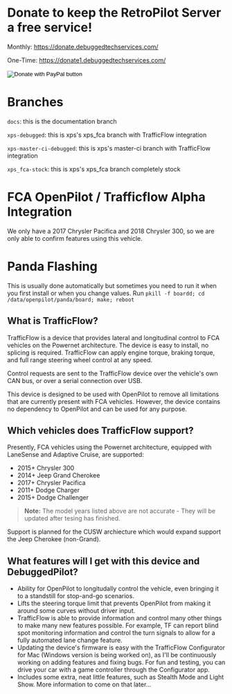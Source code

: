 # Donate to keep the RetroPilot Server a free service!

Monthly: https://donate.debuggedtechservices.com/

One-Time: https://donate1.debuggedtechservices.com/

<form action="https://www.paypal.com/donate" method="post" target="_top">
<input type="hidden" name="hosted_button_id" value="SGB2R2B68RM2Y" />
<input type="image" src="https://www.paypalobjects.com/en_US/i/btn/btn_donateCC_LG.gif" border="0" name="submit" title="PayPal - The safer, easier way to pay online!" alt="Donate with PayPal button" />
<img alt="" border="0" src="https://www.paypal.com/en_US/i/scr/pixel.gif" width="1" height="1" />
</form>

# Branches
`docs`: this is the documentation branch

`xps-debugged`: this is xps's xps_fca branch with TrafficFlow integration

`xps-master-ci-debugged`: this is xps's master-ci branch with TrafficFlow integration

`xps_fca-stock`: this is xps's xps_fca branch completely stock


# FCA OpenPilot / Trafficflow Alpha Integration
We only have a 2017 Chrysler Pacifica and 2018 Chrysler 300, so we are only able to confirm features using this vehicle.

# Panda Flashing
This is usually done automatically but sometimes you need to run it when you first install or when you change values. Run `pkill -f boardd; cd /data/openpilot/panda/board; make; reboot`

## What is TrafficFlow?

TrafficFlow is a device that provides lateral and longitudinal control to FCA vehicles on the Powernet architecture.  The device is easy to install, no splicing is required.  TrafficFlow can apply engine torque, braking torque, and full range steering wheel control at any speed.

Control requests are sent to the TrafficFlow device over the vehicle's own CAN bus, or over a serial connection over USB.

This device is designed to be used with OpenPilot to remove all limitations that are currently present with FCA vehicles.  However, the device contains no dependency to OpenPilot and can be used for any purpose. 

## Which vehicles does TrafficFlow support?

Presently, FCA vehicles using the Powernet architecture, equipped with LaneSense and Adaptive Cruise, are supported:

- 2015+ Chrysler 300
- 2014+ Jeep Grand Cherokee
- 2017+ Chrysler Pacifica
- 2011+ Dodge Charger
- 2015+ Dodge Challenger

> **Note:** The model years listed above are not accurate - They will be updated after tesing has finished. 

Support is planned for the CUSW archiecture which would expand support the Jeep Cherokee (non-Grand).

## What features will I get with this device and DebuggedPilot?

- Ability for OpenPilot to longitudally control the vehicle, even bringing it to a standstill for stop-and-go scenarios.
- Lifts the steering torque limit that prevents OpenPilot from making it around some curves without driver input.
- TrafficFlow is able to provide information and control many other things to make many new features possible.  For example, TF can report blind spot monitoring information and control the turn signals to allow for a fully automated lane change feature.  
- Updating the device's firmware is easy with the TrafficFlow Configurator for Mac (Windows version is being worked on), as I'll be continuously working on adding features and fixing bugs.  For fun and testing, you can drive your car with a game controller through the Configurator app.
- Includes some extra, neat little features, such as Stealth Mode and Light Show. More information to come on that later...

